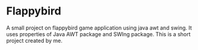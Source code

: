 # Flappybird
A small project on flappybird game application using java awt and swing.
It uses properties of Java AWT package and SWIng package. This is a short project created by me.
